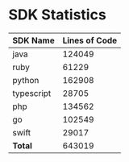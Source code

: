 # SDK Statistics

| SDK Name | Lines of Code |
| -------- | ------------- |
| java | 124049 |
| ruby | 61229 |
| python | 162908 |
| typescript | 28705 |
| php | 134562 |
| go | 102549 |
| swift | 29017 |
| **Total** | 643019 |
